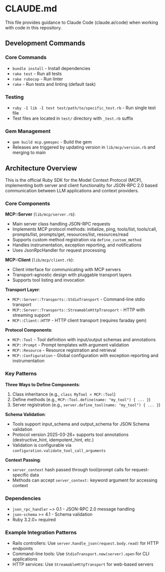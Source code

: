# CLAUDE.md

This file provides guidance to Claude Code (claude.ai/code) when working with code in this repository.

## Development Commands

### Core Commands
- `bundle install` - Install dependencies
- `rake test` - Run all tests
- `rake rubocop` - Run linter
- `rake` - Run tests and linting (default task)

### Testing
- `ruby -I lib -I test test/path/to/specific_test.rb` - Run single test file
- Test files are located in `test/` directory with `_test.rb` suffix

### Gem Management
- `gem build mcp.gemspec` - Build the gem
- Releases are triggered by updating version in `lib/mcp/version.rb` and merging to main

## Architecture Overview

This is the official Ruby SDK for the Model Context Protocol (MCP), implementing both server and client functionality for JSON-RPC 2.0 based communication between LLM applications and context providers.

### Core Components

**MCP::Server** (`lib/mcp/server.rb`):
- Main server class handling JSON-RPC requests
- Implements MCP protocol methods: initialize, ping, tools/list, tools/call, prompts/list, prompts/get, resources/list, resources/read
- Supports custom method registration via `define_custom_method`
- Handles instrumentation, exception reporting, and notifications
- Uses JsonRpcHandler for request processing

**MCP::Client** (`lib/mcp/client.rb`):
- Client interface for communicating with MCP servers
- Transport-agnostic design with pluggable transport layers
- Supports tool listing and invocation

**Transport Layer**:
- `MCP::Server::Transports::StdioTransport` - Command-line stdio transport
- `MCP::Server::Transports::StreamableHttpTransport` - HTTP with streaming support
- `MCP::Client::HTTP` - HTTP client transport (requires faraday gem)

**Protocol Components**:
- `MCP::Tool` - Tool definition with input/output schemas and annotations
- `MCP::Prompt` - Prompt templates with argument validation
- `MCP::Resource` - Resource registration and retrieval
- `MCP::Configuration` - Global configuration with exception reporting and instrumentation

### Key Patterns

**Three Ways to Define Components**:
1. Class inheritance (e.g., `class MyTool < MCP::Tool`)
2. Define methods (e.g., `MCP::Tool.define(name: "my_tool") { ... }`)
3. Server registration (e.g., `server.define_tool(name: "my_tool") { ... }`)

**Schema Validation**:
- Tools support input_schema and output_schema for JSON Schema validation
- Protocol version 2025-03-26+ supports tool annotations (destructive_hint, idempotent_hint, etc.)
- Validation is configurable via `configuration.validate_tool_call_arguments`

**Context Passing**:
- `server_context` hash passed through tool/prompt calls for request-specific data
- Methods can accept `server_context:` keyword argument for accessing context

### Dependencies
- `json_rpc_handler` ~> 0.1 - JSON-RPC 2.0 message handling
- `json-schema` >= 4.1 - Schema validation
- Ruby 3.2.0+ required

### Example Integration Patterns
- Rails controllers: Use `server.handle_json(request.body.read)` for HTTP endpoints
- Command-line tools: Use `StdioTransport.new(server).open` for CLI applications
- HTTP services: Use `StreamableHttpTransport` for web-based servers